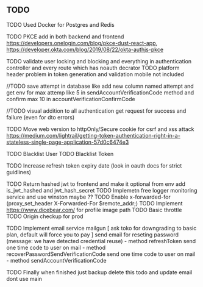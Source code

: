 
## TODO

TODO Used Docker for Postgres and Redis

TODO PKCE add in both backend and frontend
 https://developers.onelogin.com/blog/pkce-dust-react-app,
 https://developer.okta.com/blog/2019/08/22/okta-authjs-pkce

TODO validate user locking and blocking and everything in authentication controller and every route which has   noauth decrator
TODO platform header problem in token generation and validation mobile not included

//TODO save attempt in database like add new column named attempt and get env for max attemp like 5 in sendAccountVerificationCode method and confirm max 10 in accountVerificationConfirmCode


//TODO visual addition to all authentication get request for success and failure (even for dto errors)


TODO Move web version to httpOnly/Secure cookie for csrf and xss attack
https://medium.com/lightrail/getting-token-authentication-right-in-a-stateless-single-page-application-57d0c6474e3


TODO Blacklist User
TODO Blacklist Token

TODO Increase refresh token expiry date (look in oauth docs for strict guidlines)

TODO Return hashed jwt to frontend and make it optional from env add is_jwt_hashed and jwt_hash_secret
TODO Implemetn free logger monitoring service and use winston maybe ??
TODO Enable x-forwarded-for (proxy_set_header X-Forwarded-For $remote_addr;)
TODO Implement https://www.dicebear.com/ for profile image path
TODO Basic throttle
TODO Origin checkup for prod

TODO Implement email service mailgun
  [ ask toko for downgrading to basic plan, default will force you to pay ]
  send email for reseting password (message: we have detected credential reuse) - method refreshToken
  send one time code to user on mail - method recoverPasswordSendVerificationCode
  send one time code to user on mail - method sendAccountVerificationCode


TODO Finally when finished just backup delete this todo and update email dont use main